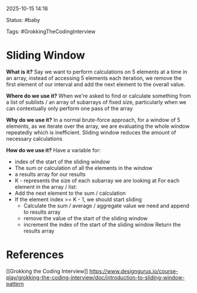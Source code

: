2025-10-15 14:16

Status: #baby 

Tags: #GrokkingTheCodingInterview 

# Sliding Window

**What is it?** 
Say we want to perform calculations on 5 elements at a time in an array, instead of accessing 5 elements each iteration, we remove the first element of our interval and add the next element to the overall value.

**Where do we use it?**
When we're asked to find or calculate something from a list of sublists / an array of subarrays of fixed size, particularly when we can contextually only perform one pass of the array

**Why do we use it?**
In a normal brute-force approach, for a window of 5 elements, as we iterate over the array, we are evaluating the whole window repeatedly which is inefficient. Sliding window reduces the amount of necessary calculations


**How do we use it?**
Have a variable for:
- index of the start of the sliding window
- The sum or calculation of all the elements in the window
- a results array for our results
- K - represents the size of each subarray we are looking at
For each element in the array / list:
- Add the next element to the sum / calculation
- If the element index >= K - 1, we should start sliding
	- Calculate the sum / average / aggregate value we need and append to results array
	- remove the value of the start of the sliding window
	- increment the index of the start of the sliding window
Return the results array
# References
[[Grokking the Coding Interview]]
https://www.designgurus.io/course-play/grokking-the-coding-interview/doc/introduction-to-sliding-window-pattern